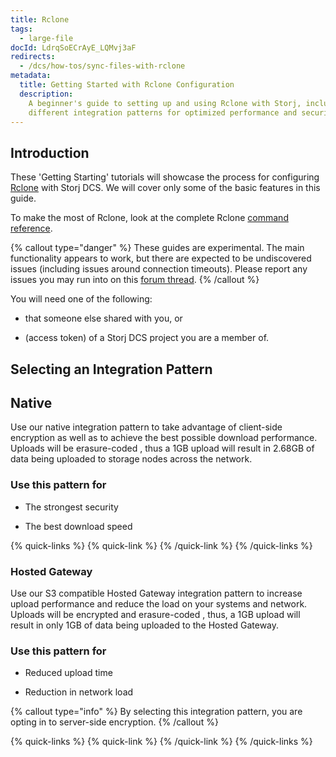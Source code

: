 ```yaml
---
title: Rclone
tags:
  - large-file
docId: LdrqSoECrAyE_LQMvj3aF
redirects:
  - /dcs/how-tos/sync-files-with-rclone
metadata:
  title: Getting Started with Rclone Configuration
  description:
    A beginner's guide to setting up and using Rclone with Storj, including
    different integration patterns for optimized performance and security.
---
```


## Introduction

These 'Getting Starting' tutorials will showcase the process for configuring [Rclone](https://rclone.org) with Storj DCS. We will cover only some of the basic features in this guide.

&#x20;To make the most of Rclone, look at the complete Rclone [command reference](https://rclone.org/commands/).

{% callout type="danger"  %}
These guides are experimental. The main functionality appears to work, but there are expected to be undiscovered issues (including issues around connection timeouts). Please report any issues you may run into on this [forum thread](https://forum.storj.io/t/two-more-tech-previews-rclone-and-restic/6072).
{% /callout %}

You will need one of the following:

- [](docId:Ch4vLynsEqyT2-3qDEBiy) that someone else shared with you, or

- [](docId:OXSINcFRuVMBacPvswwNU) (access token) of a Storj DCS project you are a member of.

## Selecting an Integration Pattern

## Native

Use our native integration pattern to take advantage of client-side encryption as well as to achieve the best possible download performance. Uploads will be erasure-coded [](docId:Pksf8d0TCLY2tBgXeT18d), thus a 1GB upload will result in 2.68GB of data being uploaded to storage nodes across the network.&#x20;

### Use this pattern for

- The strongest security

- The best download speed

{% quick-links %}
{% quick-link %}
[](docId:Mk51zylAE6xmqP7jUYAuX)&#x20;
{% /quick-link %}
{% /quick-links %}

### Hosted Gateway

Use our S3 compatible Hosted Gateway integration pattern to increase upload performance and reduce the load on your systems and network. Uploads will be encrypted and erasure-coded [](docId:hf2uumViqYvS1oq8TYbeW), thus, a 1GB upload will result in only 1GB of data being uploaded to the Hosted Gateway.

### Use this pattern for

- Reduced upload time

- Reduction in network load

{% callout type="info"  %}
By selecting this integration pattern, you are opting in to server-side encryption.
{% /callout %}

{% quick-links %}
{% quick-link %}
[](docId:WayQo-4CZXkITaHiGeQF_)&#x20;
{% /quick-link %}
{% /quick-links %}
